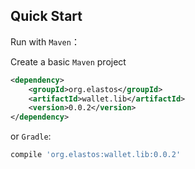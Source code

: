 ## Quick Start

Run with `Maven`：

Create a basic `Maven` project

```xml
<dependency>
    <groupId>org.elastos</groupId>
    <artifactId>wallet.lib</artifactId>
    <version>0.0.2</version>
</dependency>
```

or `Gradle`:

```sh
compile 'org.elastos:wallet.lib:0.0.2'
```